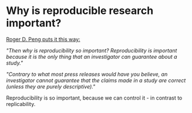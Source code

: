Why is reproducible research important?
========


[Roger D. Peng puts it this way:](http://simplystatistics.org/2014/06/06/the-real-reason-reproducible-research-is-important/)

<cite> "Then why is reproducibility so important? Reproducibility is important because it is the only thing that an investigator can guarantee about a study." </cite>

<cite>"Contrary to what most press releases would have you believe, an investigator cannot guarantee that the claims made in a study are correct (unless they are purely descriptive)."  </cite>


Reproducibility is so important, because we can control it - in contrast to replicability.


<!--JUST A COMMENT-->